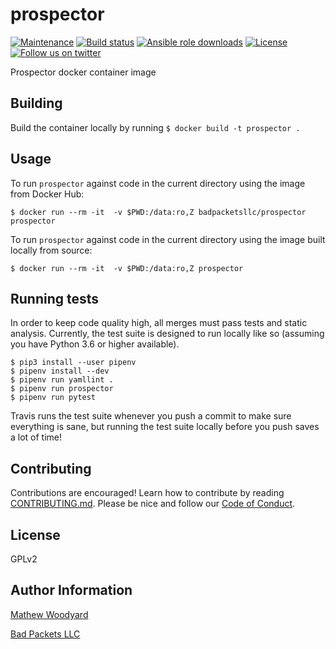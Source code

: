 # prospector
[![Maintenance](https://img.shields.io/badge/Maintained%3F-yes-green.svg)](https://github.com/badpacketsllc/prospector/graphs/commit-activity)
[![Build status](https://img.shields.io/travis/com/badpacketsllc/prospector.svg?style=flat)](https://travis-ci.com/badpacketsllc/prospector)
[![Ansible role downloads](https://img.shields.io/docker/pulls/badpacketsllc/prospector)](https://hub.docker.com/r/badpacketsllc/prospector)
[![License](https://img.shields.io/github/license/badpacketsllc/prospector?style=flat)](https://github.com/badpacketsllc/prospector/blob/master/LICENSE)
[![Follow us on twitter](https://img.shields.io/twitter/follow/bad_packets.svg?style=social)](https://twitter.com/bad_packets/)

Prospector docker container image

Building
--------

Build the container locally by running `$ docker build -t prospector .`

Usage
-----

To run `prospector` against code in the current directory using the image
from Docker Hub:

`$ docker run --rm -it  -v $PWD:/data:ro,Z badpacketsllc/prospector prospector`

To run `prospector` against code in the current directory using the image
built locally from source:

`$ docker run --rm -it  -v $PWD:/data:ro,Z prospector`

Running tests
-------------

In order to keep code quality high, all merges must pass tests and static
analysis. Currently, the test suite is designed to run locally like so
(assuming you have Python 3.6 or higher available).

```shell script
$ pip3 install --user pipenv
$ pipenv install --dev
$ pipenv run yamllint .
$ pipenv run prospector
$ pipenv run pytest
```

Travis runs the test suite whenever you push a commit to make sure everything
is sane, but running the test suite locally before you push saves a lot of
time!

Contributing
------------

Contributions are encouraged! Learn how to contribute by reading
[CONTRIBUTING.md](https://github.com/badpacketsllc/prospector/blob/master/CONTRIBUTING.md).
Please be nice and follow our
[Code of Conduct](https://www.contributor-covenant.org/version/1/4/code-of-conduct).

License
-------

GPLv2

Author Information
------------------

[Mathew Woodyard](https://www.matwoodyard.com)

[Bad Packets LLC](https://badpackets.net)

